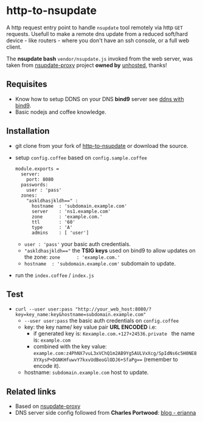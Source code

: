 http-to-nsupdate
================

A http request entry point to handle ``nsupdate`` tool remotely via http ``GET`` requests. Usefull to make a remote dns update from a reduced soft/hard device - like routers - where you don't have an ssh console, or a full web client.

The **nsupdate bash** ``vendor/nsupdate.js`` invoked from the web server, was taken from [nsupdate-proxy](https://github.com/unhosted/nsupdate-proxy) project **owned by** [unhosted](https://github.com/unhosted), thanks!

Requisites
--

* Know how to setup DDNS on your DNS **bind9** server see [ddns with bind9](https://www.erianna.com/nsupdate-dynamic-dns-updates-with-bind9).
* Basic nodejs and coffee knowledge.

Installation
--
* git clone from your fork of [http-to-nsupdate](https://github.com/eerrecart/http-to-nsupdate) or download the source.
* setup ``config.coffee`` based on ``config.sample.coffee``
   
  ```
  module.exports =
    server:
      port: 8080
    passwords:
      user : 'pass'
    zones:
      "askldhasjkldh==" :
        hostname  : 'subdomain.example.com'
        server    : 'ns1.example.com'
        zone      : 'example.com.'
        ttl       : '60'
        type      : 'A'
        admins    : [ 'user']
  ```
  * `` user : 'pass' `` your basic auth credentials.
  * ``"askldhasjkldh=="`` the **TSIG keys** used on bind9 to allow updates on the zone: ``zone      : 'example.com.'``
  * ``hostname  : 'subdomain.example.com'`` subdomain to update.
  
* run the ``index.coffee`` / ``index.js``

Test
--
* ``curl --user user:pass "http://your_web_host:8080/?key=key_name:key&hostname=subdomain.example.com"``
    *  ``--user user:pass`` the basic auth credentials on ``config.coffee``
    * key: the key name/ key value pair **URL ENCODED** i.e:
        * if generated key is: ``Kexample.com.+127+24536.private `` the name is: ``example.com``
        * combined with the key value: ``example.com:z4PhNX7vuL3xVChQ1m2AB9Yg5AULVxXcg/SpIdNs6c5H0NE8XYXysP+DGNKHfuwvY7kxvUdBeoGlODJ6+SfaPg==`` (remember to encode it).
    * hostname: ``subdomain.example.com`` host to update.

Related links
--

* Based on [nsupdate-proxy](https://github.com/unhosted/nsupdate-proxy)
* DNS server side config followed from **Charles Portwood**: [blog - erianna](https://www.erianna.com/nsupdate-dynamic-dns-updates-with-bind9)
